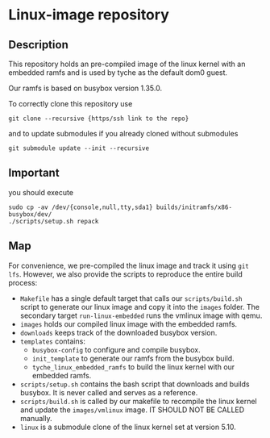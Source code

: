 # Linux-image repository

## Description

This repository holds an pre-compiled image of the linux kernel with an embedded ramfs and is used by tyche as the default dom0 guest.

Our ramfs is based on busybox version 1.35.0. 

To correctly clone this repository use 
```
git clone --recursive {https/ssh link to the repo}
```

and to update submodules if you already cloned without submodules

```
git submodule update --init --recursive
```

## Important

you should execute 
```
sudo cp -av /dev/{console,null,tty,sda1} builds/initramfs/x86-busybox/dev/
./scripts/setup.sh repack
```

## Map

For convenience, we pre-compiled the linux image and track it using `git lfs`.
However, we also provide the scripts to reproduce the entire build process: 

* `Makefile` has a single default target that calls our `scripts/build.sh` script to generate our linux image and copy it into the `images` folder. The secondary target `run-linux-embedded` runs the vmlinux image with qemu.
* `images` holds our compiled linux image with the embedded ramfs.
* `downloads` keeps track of the downloaded busybox version.
* `templates` contains:
  * `busybox-config` to configure and compile busybox.
  * `init_template` to generate our ramfs from the busybox build.
  * `tyche_linux_embedded_ramfs` to build the linux kernel with our embedded ramfs.
* `scripts/setup.sh` contains the bash script that downloads and builds busybox. It is never called and serves as a reference.
* `scripts/build.sh` is called by our makefile to recompile the linux kernel and update the `images/vmlinux` image. IT SHOULD NOT BE CALLED manually.
* `linux` is a submodule clone of the linux kernel set at version 5.10.


